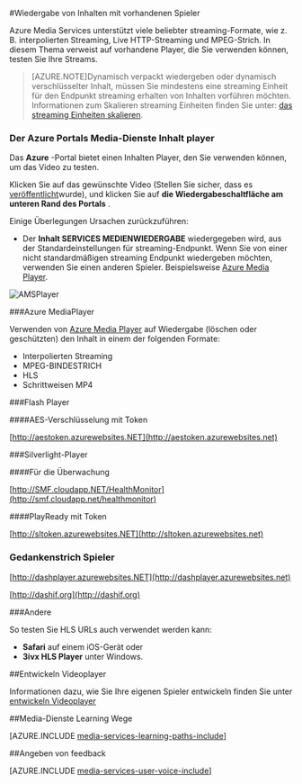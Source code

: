 <properties 
    pageTitle="Wiedergabe von Inhalten | Microsoft Azure" 
    description="In diesem Thema werden die vorhandenen Player, dass Sie zur Wiedergabe von Inhalten verwenden können." 
    services="media-services" 
    documentationCenter="" 
    authors="Juliako" 
    manager="erikre" 
    editor=""/>

<tags 
    ms.service="media-services" 
    ms.workload="media" 
    ms.tgt_pltfrm="na" 
    ms.devlang="na" 
    ms.topic="article" 
    ms.date="10/12/2016" 
    ms.author="juliako"/>


#<a name="playing-your-content-with-existing-players"></a>Wiedergabe von Inhalten mit vorhandenen Spieler

Azure Media Services unterstützt viele beliebter streaming-Formate, wie z. B. interpolierten Streaming, Live HTTP-Streaming und MPEG-Strich. In diesem Thema verweist auf vorhandene Player, die Sie verwenden können, testen Sie Ihre Streams.

>[AZURE.NOTE]Dynamisch verpackt wiedergeben oder dynamisch verschlüsselter Inhalt, müssen Sie mindestens eine streaming Einheit für den Endpunkt streaming erhalten von Inhalten vorführen möchten. Informationen zum Skalieren streaming Einheiten finden Sie unter: [das streaming Einheiten skalieren](media-services-portal-manage-streaming-endpoints.md).

### <a name="the-azure-portal-media-services-content-player"></a>Der Azure Portals Media-Dienste Inhalt player

Das **Azure** -Portal bietet einen Inhalten Player, den Sie verwenden können, um das Video zu testen.

Klicken Sie auf das gewünschte Video (Stellen Sie sicher, dass es [veröffentlicht](media-services-portal-publish.md)wurde), und klicken Sie auf **die Wiedergabeschaltfläche am unteren Rand des Portals** .

Einige Überlegungen Ursachen zurückzuführen:

- Der **Inhalt SERVICES MEDIENWIEDERGABE** wiedergegeben wird, aus der Standardeinstellungen für streaming-Endpunkt. Wenn Sie von einer nicht standardmäßigen streaming Endpunkt wiedergeben möchten, verwenden Sie einen anderen Spieler. Beispielsweise [Azure Media Player](http://amsplayer.azurewebsites.net/azuremediaplayer.html).


![AMSPlayer][AMSPlayer]

###<a name="azure-media-player"></a>Azure MediaPlayer

Verwenden von [Azure Media Player](http://amsplayer.azurewebsites.net/azuremediaplayer.html) auf Wiedergabe (löschen oder geschützten) den Inhalt in einem der folgenden Formate:

- Interpolierten Streaming
- MPEG-BINDESTRICH
- HLS
- Schrittweisen MP4


###<a name="flash-player"></a>Flash Player

####<a name="aes-encrypted-with-token"></a>AES-Verschlüsselung mit Token

[http://aestoken.azurewebsites.NET](http://aestoken.azurewebsites.net)

###<a name="silverlight-players"></a>Silverlight-Player

####<a name="monitoring"></a>Für die Überwachung

[http://SMF.cloudapp.NET/HealthMonitor](http://smf.cloudapp.net/healthmonitor)

####<a name="playready-with-token"></a>PlayReady mit Token

[http://sltoken.azurewebsites.NET](http://sltoken.azurewebsites.net)

### <a name="dash-players"></a>Gedankenstrich Spieler

[http://dashplayer.azurewebsites.NET](http://dashplayer.azurewebsites.net)

[http://dashif.org](http://dashif.org)

###<a name="other"></a>Andere

So testen Sie HLS URLs auch verwendet werden kann:

- **Safari** auf einem iOS-Gerät oder
- **3ivx HLS Player** unter Windows.

##<a name="developing-video-players"></a>Entwickeln Videoplayer

Informationen dazu, wie Sie Ihre eigenen Spieler entwickeln finden Sie unter [entwickeln Videoplayer](media-services-develop-video-players.md)




##<a name="media-services-learning-paths"></a>Media-Dienste Learning Wege

[AZURE.INCLUDE [media-services-learning-paths-include](../../includes/media-services-learning-paths-include.md)]

##<a name="provide-feedback"></a>Angeben von feedback

[AZURE.INCLUDE [media-services-user-voice-include](../../includes/media-services-user-voice-include.md)]


[AMSPlayer]: ./media/media-services-playback-content-with-existing-players/media-services-portal-player.png
